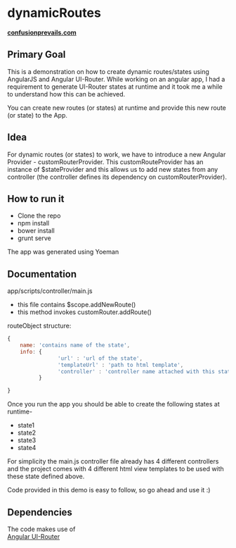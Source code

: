# dynamicRoutes

**[confusionprevails.com](http://confusionprevails.com)**

## Primary Goal
This is a demonstration on how to create dynamic routes/states using AngularJS and Angular UI-Router.
While working on an angular app, I had a requirement to generate UI-Router states at runtime and it took me a while to understand how
this can be achieved.

You can create new routes (or states) at runtime and provide this new route (or state) to the App.

## Idea
For dynamic routes (or states) to work, we have to introduce a new Angular Provider - customRouterProvider.
This customRouteProvider has an instance of $stateProvider and this allows us to add new states from any controller (the controller 
defines its dependency on customRouterProvider).

## How to run it
* Clone the repo
* npm install
* bower install
* grunt serve

The app was generated using Yoeman

## Documentation
app/scripts/controller/main.js

* this file contains $scope.addNewRoute()
* this method invokes customRouter.addRoute(<routeObject>)

routeObject structure:

```javascript
{
    name: 'contains name of the state',
    info: {
                'url' : 'url of the state',
                'templateUrl' : 'path to html template',
                'controller' : 'controller name attached with this state'
          }

}

```

Once you run the app you should be able to create the following states at runtime-

* state1
* state2
* state3
* state4

For simplicity the main.js controller file already has 4 different controllers and the project comes with 4 different html view templates
 to be used with these state defined above. 

Code provided in this demo is easy to follow, so go ahead and use it :)

## Dependencies
The code makes use of  
[Angular UI-Router](https://github.com/angular-ui/ui-router)

